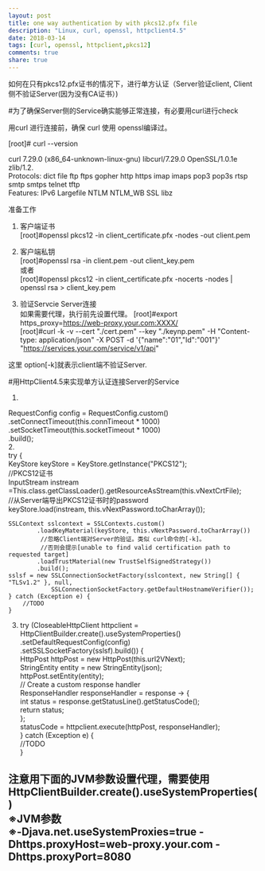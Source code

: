 ```yaml
---
layout: post
title: one way authentication by with pkcs12.pfx file
description: "Linux, curl, openssl, httpclient4.5"
date: 2018-03-14
tags: [curl, openssl, httpclient,pkcs12]
comments: true
share: true
---
```


如何在只有pkcs12.pfx证书的情况下，进行单方认证（Server验证client, Client侧不验证Server(因为没有CA证书）)  

#为了确保Server侧的Service确实能够正常连接，有必要用curl进行check  

用curl 进行连接前，确保 curl 使用 openssl编译过。  

[root]# curl --version  

curl 7.29.0 (x86_64-unknown-linux-gnu) libcurl/7.29.0 OpenSSL/1.0.1e zlib/1.2.  
Protocols: dict file ftp ftps gopher http https imap imaps pop3 pop3s rtsp smtp smtps telnet tftp  
Features: IPv6 Largefile NTLM NTLM_WB SSL libz  

准备工作  
1. 客户端证书  
[root]#openssl pkcs12 -in client_certificate.pfx -nodes -out client.pem  

2. 客户端私钥  
[root]#openssl rsa -in client.pem -out client_key.pem  
或者  
[root]#openssl pkcs12 -in client_certificate.pfx -nocerts -nodes | openssl rsa > client_key.pem  

3. 验证Servcie Server连接  
如果需要代理，执行前先设置代理。 
[root]#export https_proxy=https://web-proxy.your.com:XXXX/  
[root]#curl -k -v --cert "./cert.pem" --key "./keynp.pem" -H "Content-type: application/json" -X POST -d '{"name":"01","Id":"001"}' "https://services.your.com/service/v1/api"  

这里 option[-k]就表示client端不验证Server.  


#用HttpClient4.5来实现单方认证连接Server的Service  

1.  
RequestConfig config = RequestConfig.custom()  
              	.setConnectTimeout(this.connTimeout * 1000)  
		.setSocketTimeout(this.socketTimeout * 1000)  
		.build();  
2.  
try {  
	KeyStore keyStore = KeyStore.getInstance("PKCS12");  
	//PKCS12证书  
	InputStream instream =This.class.getClassLoader().getResourceAsStream(this.vNextCrtFile);  
	//从Server端导出PKCS12证书时的password  
	keyStore.load(instream, this.vNextPassword.toCharArray());  
  
	SSLContext sslcontext = SSLContexts.custom()  
			.loadKeyMaterial(keyStore, this.vNextPassword.toCharArray())  
			 //忽略Client端对Server的验证。类似 curl命令的[-k]。 
			 //否则会提示[unable to find valid certification path to requested target]  
			.loadTrustMaterial(new TrustSelfSignedStrategy())  
			.build();  
	sslsf = new SSLConnectionSocketFactory(sslcontext, new String[] { "TLSv1.2" }, null,  
				SSLConnectionSocketFactory.getDefaultHostnameVerifier());  
    } catch (Exception e) {  
        //TODO  
    }  

3.  
   try (CloseableHttpClient httpclient = HttpClientBuilder.create().useSystemProperties()  
				.setDefaultRequestConfig(config)  
				.setSSLSocketFactory(sslsf).build()) {  
           HttpPost httpPost = new HttpPost(this.url2VNext);  
           StringEntity entity = new StringEntity(json);  
           httpPost.setEntity(entity);  
           // Create a custom response handler  
           ResponseHandler<Integer> responseHandler = response -> {  
                int status = response.getStatusLine().getStatusCode();  
                return status;  
           };  
	statusCode = httpclient.execute(httpPost, responseHandler);  
   } catch (Exception e) {   
    //TODO  
   }   

 注意用下面的JVM参数设置代理，需要使用HttpClientBuilder.create().useSystemProperties()  
 ※JVM参数  
 ※-Djava.net.useSystemProxies=true -Dhttps.proxyHost=web-proxy.your.com -Dhttps.proxyPort=8080  
---